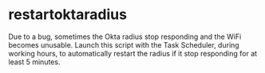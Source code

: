 # restartoktaradius

Due to a bug, sometimes the Okta radius stop responding and the WiFi becomes unusable.
Launch this script with the Task Scheduler, during working hours, to automatically restart the radius if it stop responding for at least 5 minutes.
